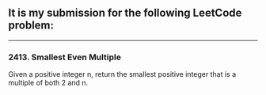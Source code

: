 ## It is my submission for the following LeetCode problem:

---

### 2413. Smallest Even Multiple

Given a positive integer n, return the smallest positive integer that is a multiple of both 2 and n.
